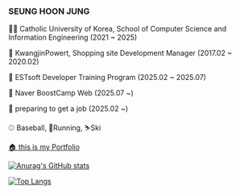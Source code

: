 ### SEUNG HOON JUNG

👨‍🎓 Catholic University of Korea, School of Computer Science and Information Engineering (2021 ~ 2025)

💼 KwangjinPowert, Shopping site Development Manager (2017.02 ~ 2020.02)

📖 ESTsoft Developer Training Program (2025.02 ~ 2025.07)

📖 Naver BoostCamp Web (2025.07 ~)

📖 preparing to get a job (2025.02 ~)

⚾ Baseball, 🏃Running, ⛷️Ski

[🏠 this is my Portfolio](https://skoloks.notion.site/1cadaf37c9e281dc90c9cb22281e8087)


[![Anurag's GitHub stats](https://github-readme-stats.vercel.app/api?username=skoloks-10)](https://github.com/anuraghazra/github-readme-stats)

[![Top Langs](https://github-readme-stats.vercel.app/api/top-langs/?username=skoloks-10)](https://github.com/anuraghazra/github-readme-stats)

